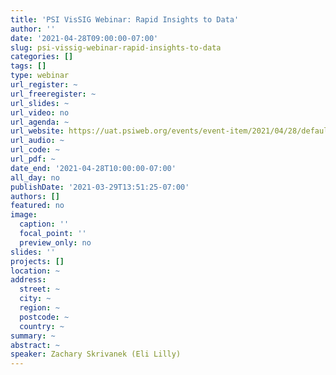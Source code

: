 ```yaml
---
title: 'PSI VisSIG Webinar: Rapid Insights to Data'
author: ''
date: '2021-04-28T09:00:00-07:00'
slug: psi-vissig-webinar-rapid-insights-to-data
categories: []
tags: []
type: webinar
url_register: ~
url_freeregister: ~
url_slides: ~
url_video: no
url_agenda: ~
url_website: https://uat.psiweb.org/events/event-item/2021/04/28/default-calendar/psi-vissig-webinar-rapid-insights-to-data
url_audio: ~
url_code: ~
url_pdf: ~
date_end: '2021-04-28T10:00:00-07:00'
all_day: no
publishDate: '2021-03-29T13:51:25-07:00'
authors: []
featured: no
image:
  caption: ''
  focal_point: ''
  preview_only: no
slides: ''
projects: []
location: ~
address:
  street: ~
  city: ~
  region: ~
  postcode: ~
  country: ~
summary: ~
abstract: ~
speaker: Zachary Skrivanek (Eli Lilly)
---
```

<!--more-->
